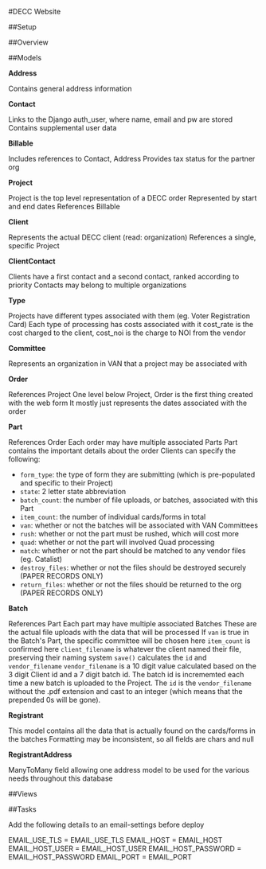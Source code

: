 #DECC Website

##Setup

##Overview

##Models

**Address**

Contains general address information

**Contact**

Links to the Django auth_user, where name, email and pw are stored
Contains supplemental user data

**Billable**

Includes references to Contact, Address
Provides tax status for the partner org

**Project**

Project is the top level representation of a DECC order
Represented by start and end dates
References Billable

**Client**

Represents the actual DECC client (read: organization)
References a single, specific Project

**ClientContact**

Clients have a first contact and a second contact, ranked according to priority
Contacts may belong to multiple organizations 

**Type**

Projects have different types associated with them (eg. Voter Registration Card)
Each type of processing has costs associated with it
cost_rate is the cost charged to the client, cost_noi is the charge to NOI from the vendor

**Committee**

Represents an organization in VAN that a project may be associated with 

**Order**

References Project
One level below Project, Order is the first thing created with the web form
It mostly just represents the dates associated with the order

**Part**

References Order
Each order may have multiple associated Parts
Part contains the important details about the order
Clients can specify the following:
- `form_type`: the type of form they are submitting (which is pre-populated and specific to their Project)
- `state`: 2 letter state abbreviation 
- `batch_count`: the number of file uploads, or batches, associated with this Part
- `item_count`: the number of individual cards/forms in total 
- `van`: whether or not the batches will be associated with VAN Committees
- `rush`: whether or not the part must be rushed, which will cost more
- `quad`: whether or not the part will involved Quad processing 
- `match`: whether or not the part should be matched to any vendor files (eg. Catalist)
- `destroy_files`: whether or not the files should be destroyed securely (PAPER RECORDS ONLY)
- `return_files`: whether or not the files should be returned to the org (PAPER RECORDS ONLY)


**Batch**

References Part
Each part may have multiple associated Batches
These are the actual file uploads with the data that will be processed
If `van` is true in the Batch's Part, the specific committee will be chosen here
`item_count` is confirmed here
`client_filename` is whatever the client named their file, preserving their naming system 
`save()` calculates the `id` and `vendor_filename`
`vendor_filename` is a 10 digit value calculated based on the 3 digit Client id and a 7 digit batch id. The batch id is incrememted each time a new batch is uploaded to the Project. The `id` is the `vendor_filename` without the .pdf extension and cast to an integer (which means that the prepended 0s will be gone).

**Registrant**

This model contains all the data that is actually found on the cards/forms in the batches
Formatting may be inconsistent, so all fields are chars and null

**RegistrantAddress**

ManyToMany field allowing one address model to be used for the various needs throughout this database

##Views


##Tasks




Add the following details to an email-settings before deploy 

EMAIL_USE_TLS = EMAIL_USE_TLS
EMAIL_HOST = EMAIL_HOST
EMAIL_HOST_USER = EMAIL_HOST_USER
EMAIL_HOST_PASSWORD = EMAIL_HOST_PASSWORD
EMAIL_PORT = EMAIL_PORT